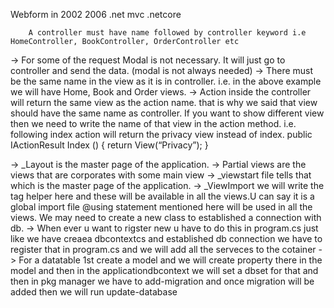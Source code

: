 Webform in 2002
        2006 .net mvc
        .netcore


        A controller must have name followed by controller keyword i.e HomeController, BookController, OrderController etc
->	For some of the request Modal is not necessary. It will just go to controller and send the data. (modal is not always needed)
->		There must be the same name in the view as it is in controller. i.e. in the above example we will have Home, Book and Order views.
->		Action inside the controller will return the same view as the action name. that is why we said that view should have the same name as controller. If you want to show different view then we need to write the name of that view in the action method. i.e. following index action will return the privacy view instead of index.
        public IActionResult Index ()
        {
        return View(“Privacy”);
        }

->		_Layout is the master page of the application.
->		Partial views are the views that are corporates with some main view
->		_viewstart file tells that which is the master page of the application.
->		_ViewImport we will write the tag helper here and these will be available in all the views.U can say it is a global import file @using statement mentioned here will be used in all the views.
    We may need to create a new class to established a connection with db.
->	When ever u want to rigster new u have to do this in program.cs just like we have creaea dbcontextcs and established db connection we have to register that in program.cs and we will add all the serveces to the cotainer
-> For a datatable 1st create a model and we will create property there in the model and then in the applicationdbcontext we will set a dbset for that and then in pkg 
manager we have to add-migration and once migration will be added then we will run update-database
